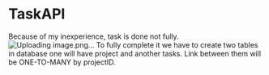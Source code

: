 # TaskAPI
Because of my inexperience, task is done not fully.
![Uploading image.png…]()
To fully complete it we have to create two tables in database one will have project and another tasks. Link between them will be ONE-TO-MANY by projectID.
